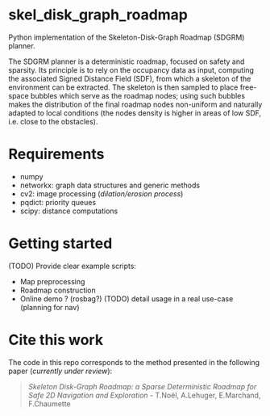 # skel_disk_graph_roadmap
Python implementation of the Skeleton-Disk-Graph Roadmap (SDGRM) planner.

The SDGRM planner is a deterministic roadmap, focused on safety and sparsity. Its principle is to rely on the occupancy data as input, computing the associated Signed Distance Field (SDF), from which a skeleton of the environment can be extracted.
The skeleton is then sampled to place free-space bubbles which serve as the roadmap nodes; using such bubbles makes the distribution of the final roadmap nodes non-uniform and naturally adapted to local conditions (the nodes density is higher in areas of low SDF, i.e. close to the obstacles).

# Requirements
- numpy
- networkx: graph data structures and generic methods
- cv2: image processing (*dilation/erosion process*)
- pqdict: priority queues 
- scipy: distance computations

# Getting started
(TODO) Provide clear example scripts:
- Map preprocessing
- Roadmap construction
- Online demo ? (rosbag?)
(TODO) detail usage in a real use-case (planning for nav)

# Cite this work
The code in this repo corresponds to the method presented in the following paper (*currently under review*):
> *Skeleton Disk-Graph Roadmap: a Sparse Deterministic Roadmap for Safe 2D Navigation and Exploration* - T.Noël, A.Lehuger, E.Marchand, F.Chaumette
